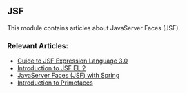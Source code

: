 ## JSF

This module contains articles about JavaServer Faces (JSF).

### Relevant Articles:
- [Guide to JSF Expression Language 3.0](https://www.surya.com/jsf-expression-language-el-3)
- [Introduction to JSF EL 2](https://www.surya.com/intro-to-jsf-expression-language)
- [JavaServer Faces (JSF) with Spring](https://www.surya.com/spring-jsf)
- [Introduction to Primefaces](https://www.surya.com/jsf-primefaces)
